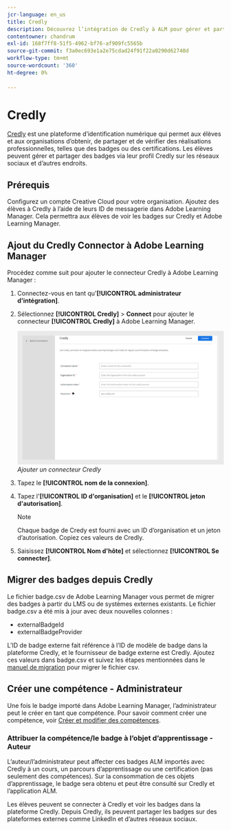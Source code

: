 ```yaml
---
jcr-language: en_us
title: Credly
description: Découvrez l’intégration de Credly à ALM pour gérer et partager des badges externes à partir de la plateforme sur divers canaux de médias sociaux.
contentowner: chandrum
exl-id: 168f7ff8-51f5-4962-bf76-af909fc5565b
source-git-commit: f3a0ec693e1a2e75cdad24f91f22a0290d62740d
workflow-type: tm+mt
source-wordcount: '360'
ht-degree: 0%

---
```


# Credly

[Credly](https://info.credly.com/) est une plateforme d’identification numérique qui permet aux élèves et aux organisations d’obtenir, de partager et de vérifier des réalisations professionnelles, telles que des badges ou des certifications. Les élèves peuvent gérer et partager des badges via leur profil Credly sur les réseaux sociaux et d’autres endroits.

## Prérequis

Configurez un compte Creative Cloud pour votre organisation. Ajoutez des élèves à Credly à l’aide de leurs ID de messagerie dans Adobe Learning Manager. Cela permettra aux élèves de voir les badges sur Credly et Adobe Learning Manager.

## Ajout du Credly Connector à Adobe Learning Manager

Procédez comme suit pour ajouter le connecteur Credly à Adobe Learning Manager :

1. Connectez-vous en tant qu&#39;**[!UICONTROL administrateur d&#39;intégration]**.
2. Sélectionnez **[!UICONTROL Credly]** > **Connect** pour ajouter le connecteur **[!UICONTROL Credly]** à Adobe Learning Manager.

   ![](assets/connector-credly.png)
   _Ajouter un connecteur Credly_

3. Tapez le **[!UICONTROL nom de la connexion]**.
4. Tapez l&#39;**[!UICONTROL ID d&#39;organisation]** et le **[!UICONTROL jeton d&#39;autorisation]**.

   >[!NOTE]
   >
   >Chaque badge de Credy est fourni avec un ID d’organisation et un jeton d’autorisation. Copiez ces valeurs de Credly.

5. Saisissez **[!UICONTROL Nom d&#39;hôte]** et sélectionnez **[!UICONTROL Se connecter]**.

## Migrer des badges depuis Credly

Le fichier badge.csv de Adobe Learning Manager vous permet de migrer des badges à partir du LMS ou de systèmes externes existants. Le fichier badge.csv a été mis à jour avec deux nouvelles colonnes :

* externalBadgeId
* externalBadgeProvider

L’ID de badge externe fait référence à l’ID de modèle de badge dans la plateforme Credly, et le fournisseur de badge externe est Credly. Ajoutez ces valeurs dans badge.csv et suivez les étapes mentionnées dans le [manuel de migration](https://experienceleague.adobe.com/en/docs/learning-manager/using/integration/migration-manual#migrationprocedure) pour migrer le fichier csv.

## Créer une compétence - Administrateur

Une fois le badge importé dans Adobe Learning Manager, l’administrateur peut le créer en tant que compétence. Pour savoir comment créer une compétence, voir [Créer et modifier des compétences](https://experienceleague.adobe.com/en/docs/learning-manager/using/admin/skills-levels).

### Attribuer la compétence/le badge à l’objet d’apprentissage - Auteur

L’auteur/l’administrateur peut affecter ces badges ALM importés avec Credly à un cours, un parcours d’apprentissage ou une certification (pas seulement des compétences). Sur la consommation de ces objets d’apprentissage, le badge sera obtenu et peut être consulté sur Credly et l’application ALM.

Les élèves peuvent se connecter à Credly et voir les badges dans la plateforme Credly. Depuis Credly, ils peuvent partager les badges sur des plateformes externes comme LinkedIn et d’autres réseaux sociaux.
